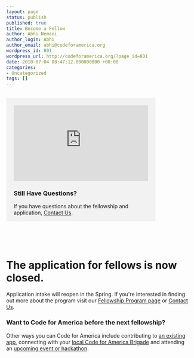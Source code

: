 ```yaml
---
layout: page
status: publish
published: true
title: Become a Fellow
author: Abhi Nemani
author_login: Abhi
author_email: abhi@codeforamerica.org
wordpress_id: 801
wordpress_url: http://codeforamerica.org/?page_id=801
date: 2010-07-04 08:47:12.000000000 +00:00
categories:
- Uncategorized
tags: []
---
```

<div style="float: left; width: 365px; margin-right: 30px; padding: 20px 15px 15px 20px; margin-top: 15px; background: #f2f2f2;">

<iframe src="http://player.vimeo.com/video/70016328?title=0&amp;byline=0&amp;portrait=0" height="202" width="360" frameborder="0"></iframe>
<h3><strong>Still Have Questions? </strong></h3>
If you have questions about the fellowship and application, <a href="https://codeforamerica.wufoo.com/forms/z83uuct199rktr/">Contact Us</a>.

</div>
<div style="float: left; width: 500px; margin-top: 60px;">
<h1><strong>The application for fellows is now closed.</strong></h1>
Application intake will reopen in the Spring. If you're interested in finding out more about the program visit our <a href="http://codeforamerica.org/fellows">Fellowship Program page</a> or <a href="https://codeforamerica.wufoo.com/forms/z83uuct199rktr/">Contact Us</a>.
<h3></h3>
<h3>Want to Code for America before the next fellowship?</h3>
Other ways you can Code for America include contributing to <a href="https://github.com/codeforamerica">an existing app</a>, connecting with your <a href="http://brigade.codeforamerica.org/brigades">local Code for America Brigade</a> and attending an <a href="http://brigade.codeforamerica.org/pages/events">upcoming event or hackathon</a>.

</div>
